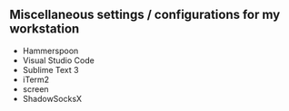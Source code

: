 ## Miscellaneous settings / configurations for my workstation

- Hammerspoon
- Visual Studio Code
- Sublime Text 3
- iTerm2
- screen
- ShadowSocksX
